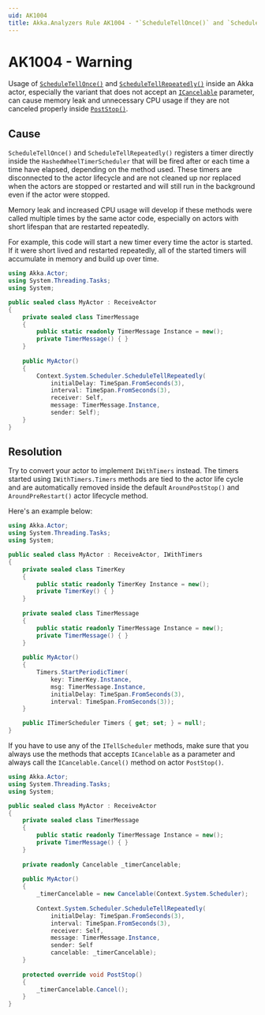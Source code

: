 ```yaml
---
uid: AK1004
title: Akka.Analyzers Rule AK1004 - "`ScheduleTellOnce()` and `ScheduleTellRepeatedly()` can cause memory leak if not properly canceled"
---
```


# AK1004 - Warning

Usage of [`ScheduleTellOnce()`](xref:Akka.Actor.ITellScheduler#Akka_Actor_ITellScheduler_ScheduleTellOnce_System_TimeSpan_Akka_Actor_ICanTell_System_Object_Akka_Actor_IActorRef_) and [`ScheduleTellRepeatedly()`](xref:Akka.Actor.ITellScheduler#Akka_Actor_ITellScheduler_ScheduleTellRepeatedly_System_TimeSpan_System_TimeSpan_Akka_Actor_ICanTell_System_Object_Akka_Actor_IActorRef_) inside an Akka actor, especially the variant that does not accept an [`ICancelable`](xref:Akka.Actor.ICancelable) parameter, can cause memory leak and unnecessary CPU usage if they are not canceled properly inside [`PostStop()`](xref:Akka.Actor.ActorBase#Akka_Actor_ActorBase_PostStop).

## Cause

`ScheduleTellOnce()` and `ScheduleTellRepeatedly()` registers a timer directly inside the `HashedWheelTimerScheduler` that will be fired after or each time a time have elapsed, depending on the method used. These timers are disconnected to the actor lifecycle and are not cleaned up nor replaced when the actors are stopped or restarted and will still run in the background even if the actor were stopped. 

Memory leak and increased CPU usage will develop if these methods were called multiple times by the same actor code, especially on actors with short lifespan that are restarted repeatedly. 

For example, this code will start a new timer every time the actor is started. If it were short lived and restarted repeatedly, all of the started timers will accumulate in memory and build up over time.

```csharp
using Akka.Actor;
using System.Threading.Tasks;
using System;

public sealed class MyActor : ReceiveActor
{
    private sealed class TimerMessage
    {
        public static readonly TimerMessage Instance = new();
        private TimerMessage() { }
    }
    
    public MyActor()
    {
        Context.System.Scheduler.ScheduleTellRepeatedly(
            initialDelay: TimeSpan.FromSeconds(3), 
            interval: TimeSpan.FromSeconds(3), 
            receiver: Self, 
            message: TimerMessage.Instance, 
            sender: Self);
    }
}
```

## Resolution

Try to convert your actor to implement `IWithTimers` instead. The timers started using `IWithTimers.Timers` methods are tied to the actor life cycle and are automatically removed inside the default `AroundPostStop()` and `AroundPreRestart()` actor lifecycle method.

Here's an example below:

```csharp
using Akka.Actor;
using System.Threading.Tasks;
using System;

public sealed class MyActor : ReceiveActor, IWithTimers
{
    private sealed class TimerKey
    {
        public static readonly TimerKey Instance = new();
        private TimerKey() { }
    }
    
    private sealed class TimerMessage
    {
        public static readonly TimerMessage Instance = new();
        private TimerMessage() { }
    }
    
    public MyActor()
    {
        Timers.StartPeriodicTimer(
            key: TimerKey.Instance, 
            msg: TimerMessage.Instance, 
            initialDelay: TimeSpan.FromSeconds(3), 
            interval: TimeSpan.FromSeconds(3));
    }

    public ITimerScheduler Timers { get; set; } = null!;
}
```

If you have to use any of the `ITellScheduler` methods, make sure that you always use the methods that accepts `ICancelable` as a parameter and always call the `ICancelable.Cancel()` method on actor `PostStop()`.

```csharp
using Akka.Actor;
using System.Threading.Tasks;
using System;

public sealed class MyActor : ReceiveActor
{
    private sealed class TimerMessage
    {
        public static readonly TimerMessage Instance = new();
        private TimerMessage() { }
    }
    
    private readonly Cancelable _timerCancelable;
    
    public MyActor()
    {
        _timerCancelable = new Cancelable(Context.System.Scheduler);
        
        Context.System.Scheduler.ScheduleTellRepeatedly(
            initialDelay: TimeSpan.FromSeconds(3), 
            interval: TimeSpan.FromSeconds(3), 
            receiver: Self, 
            message: TimerMessage.Instance, 
            sender: Self
            cancelable: _timerCancelable);
    }
    
    protected override void PostStop()
    {
        _timerCancelable.Cancel();
    }
}
```
